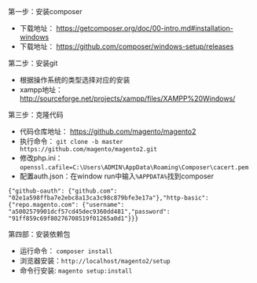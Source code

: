 第一步：安装composer

- 下载地址： https://getcomposer.org/doc/00-intro.md#installation-windows
- 下载地址： https://github.com/composer/windows-setup/releases

第二步：安装git

- 根据操作系统的类型选择对应的安装
- xampp地址：http://sourceforge.net/projects/xampp/files/XAMPP%20Windows/


第三步：克隆代码

- 代码仓库地址： https://github.com/magento/magento2
- 执行命令： `git clone -b master https://github.com/magento/magento2.git`
- 修改php.ini：`openssl.cafile=C:\Users\ADMIN\AppData\Roaming\Composer\cacert.pem`
- 配置auth.json：在window run中输入`%APPDATA%`找到composer

`{"github-oauth": {"github.com": "02e1a598ffba7e2ebc8a13ca3c98c879bfe3e17a"},"http-basic": {"repo.magento.com": {"username": "a5002579901dcf57cd45dec9360dd481","password": "91ff859c69f80276708519f01265a0d1"}}}`
  

第四部：安装依赖包

- 运行命令： `composer install`
- 浏览器安装：`http://localhost/magento2/setup`
- 命令行安装: `magento setup:install`
